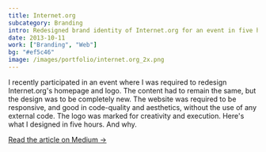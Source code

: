 ```yaml
---
title: Internet.org
subcategory: Branding
intro: Redesigned brand identity of Internet.org for an event in five hours. Made a trustworthy, user-centric brand.
date: 2013-10-11
work: ["Branding", "Web"]
bg: "#ef5c46"
image: /images/portfolio/internet.org_2x.png
---
```


I recently participated in an event where I was required to redesign Internet.org's homepage and logo. The content had to remain the same, but the design was to be completely new. The website was required to be responsive, and good in code-quality and aesthetics, without the use of any external code. The logo was marked for creativity and execution. Here's what I designed in five hours. And why.

[Read the article on Medium &rarr;](https://medium.com/@anandchowdhary/internet-org-redesign-42faa1cf0af)

<div class="two-images">
	<div><img alt="" src="/images/projects/internetorg/1.jpg"></div>
	<div><img alt="" src="/images/projects/internetorg/2.jpg"></div>
</div>
<div class="two-images">
	<div><img alt="" src="/images/projects/internetorg/3.png"></div>
	<div><img alt="" src="/images/projects/internetorg/4.png"></div>
</div>